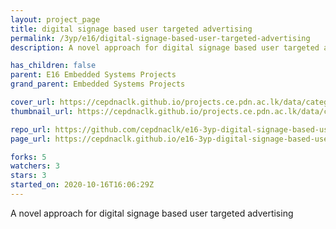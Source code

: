 ```yaml
---
layout: project_page
title: digital signage based user targeted advertising
permalink: /3yp/e16/digital-signage-based-user-targeted-advertising
description: A novel approach for digital signage based user targeted advertising

has_children: false
parent: E16 Embedded Systems Projects
grand_parent: Embedded Systems Projects

cover_url: https://cepdnaclk.github.io/projects.ce.pdn.ac.lk/data/categories/3yp/cover_page.jpg
thumbnail_url: https://cepdnaclk.github.io/projects.ce.pdn.ac.lk/data/categories/3yp/thumbnail.jpg

repo_url: https://github.com/cepdnaclk/e16-3yp-digital-signage-based-user-targeted-advertising
page_url: https://cepdnaclk.github.io/e16-3yp-digital-signage-based-user-targeted-advertising

forks: 5
watchers: 3
stars: 3
started_on: 2020-10-16T16:06:29Z
---
```

A novel approach for digital signage based user targeted advertising


